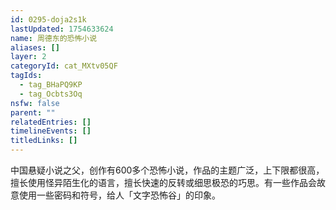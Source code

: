 ```yaml
---
id: 0295-doja2s1k
lastUpdated: 1754633624
name: 周德东的恐怖小说
aliases: []
layer: 2
categoryId: cat_MXtv05QF
tagIds:
  - tag_BHaPQ9KP
  - tag_Ocbts3Oq
nsfw: false
parent: ""
relatedEntries: []
timelineEvents: []
titledLinks: []
---
```


中国悬疑小说之父，创作有600多个恐怖小说，作品的主题广泛，上下限都很高，擅长使用怪异陌生化的语言，擅长快速的反转或细思极恐的巧思。有一些作品会故意使用一些密码和符号，给人「文字恐怖谷」的印象。